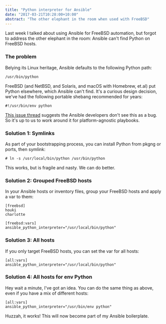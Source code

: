 ```yaml
---
title: "Python interpreter for Ansible"
date: "2017-03-21T10:28:00+10:00"
abstract: "The other elephant in the room when used with FreeBSD"
---
```

Last week I talked about using Ansible for FreeBSD automation, but forgot to address the other elephant in the room: Ansible can't find Python on FreeBSD hosts.

### The problem

Belying its Linux heritage, Ansible defaults to the following Python path:

    /usr/bin/python

FreeBSD (and NetBSD, and Solaris, and macOS with Homebrew, et.al) put Python elsewhere, which Ansible can't find. It's a curious design decision, we've had the following portable shebang recommended for years:

    #!/usr/bin/env python

[This issue thread] suggests the Ansible developers don't see this as a bug. So it's up to us to work around it for platform-agnostic playbooks.

### Solution 1: Symlinks

As part of your bootstrapping process, you can install Python from pkgng or ports, then symlink:

    # ln -s /usr/local/bin/python /usr/bin/python

This works, but is fragile and nasty. We can do better.

### Solution 2: Grouped FreeBSD hosts

In your Ansible hosts or inventory files, group your FreeBSD hosts and apply a var to them:

    [freebsd]
    houki
    charlotte

    [freebsd:vars]
    ansible_python_interpreter="/usr/local/bin/python"

### Solution 3: All hosts

If you only target FreeBSD hosts, you can set the var for all hosts:

    [all:vars]
    ansible_python_interpreter="/usr/local/bin/python"

### Solution 4: All hosts for env Python

Hey wait a minute, I've got an idea. You can do the same thing as above, even if you have a mix of different hosts:

    [all:vars]
    ansible_python_interpreter="/usr/bin/env python"

Huzzah, it works! This will now become part of my Ansible boilerplate.

[This issue thread]: https://github.com/ansible/ansible/issues/6345 "Introduce ANSIBLE_PYTHON_INTERPRETER env variable"

